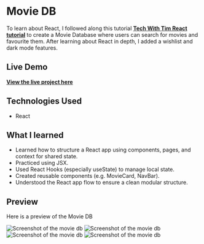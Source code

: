 # Movie DB

To learn about React, I followed along this tutorial [**Tech With Tim React tutorial**](https://www.youtube.com/watch?v=G6D9cBaLViA&t=1201s) to create a Movie Database where users can search for movies and favourite them. After learning about React in depth, I added a wishlist and dark mode features.

## Live Demo

[**View the live project here**](https://aimei60.github.io/movie-db/)

## Technologies Used

- React

## What I learned 

- Learned how to structure a React app using components, pages, and context for shared state.
- Practiced using JSX.
- Used React Hooks (especially useState) to manage local state.
- Created reusable components (e.g. MovieCard, NavBar).
- Understood the React app flow to ensure a clean modular structure.

## Preview

Here is a preview of the Movie DB

![Screenshot of the movie db](screenshots/s1.png)
![Screenshot of the movie db](screenshots/s2.png)
![Screenshot of the movie db](screenshots/s3.png)
![Screenshot of the movie db](screenshots/s4.png)